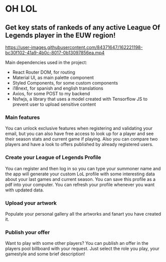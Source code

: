 # OH LOL
## Get key stats of rankeds of any active League Of Legends player in the EUW region!

https://user-images.githubusercontent.com/84371647/162221198-bc30f102-41a9-4b0c-8017-0b13097856ea.mp4


Main dependencies used in the project:
- React Router DOM, for routing
- Material UI, as main palette component
- Styled Components, for some custom components
- i18next, for spanish and english translations
- Axios, for some POST to my backend
- Nsfwjs, a library that uses a model created with Tensorflow JS to prevent user to upload sensitive content

### Main features
You can unlock exclusive features when registering and validating your email, but you can also have free access to look up for a player and see their season stats and current game if playing. Also you can compare two players and have a look to offers published by already registered users.

### Create your League of Legends Profile

You can register and then log in so you can type your summoner name and the app will generate your custom LoL profile with some interesting data about your last games and current season. You can save this profile as a pdf into your computer. You can refresh your profile whenever you want with updated data.


### Upload your artwork

Populate your personal gallery all the artworks and fanart you have created it. 

### Publish your offer

Want to play with some other players? You can publish an offer in the players pool billboard with your request. Just select the role you play, your gamestyle and some brief description!


